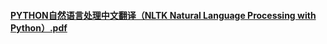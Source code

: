 ####  [PYTHON自然语言处理中文翻译（NLTK Natural Language Processing with Python）.pdf](https://coding.net/s/219f7daa-945f-488d-8836-d5a42f911f56)

